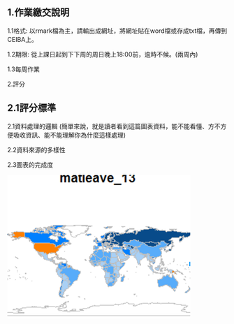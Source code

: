 ## 1.作業繳交說明

1.1格式: 以rmark檔為主，請輸出成網址，將網址貼在word檔或存成txt檔，再傳到CEIBA上。

1.2期限: 從上課日起到下下周的周日晚上18:00前，逾時不候。\(兩周內\)

1.3每周作業

2.評分

## 2.1評分標準

2.1資料處理的邏輯 \(簡單來說，就是讀者看到這篇圖表資料，能不能看懂、方不方便吸收資訊、能不能理解你為什麼這樣處理\)

2.2資料來源的多樣性

2.3圖表的完成度

![](/assets/1.png)

